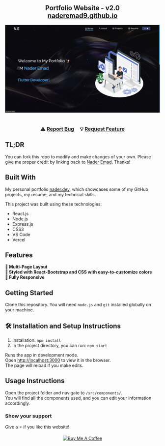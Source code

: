 <h2 align="center">
  Portfolio Website - v2.0<br/>
  <a href="https://naderemad9.github.io" target="_blank">naderemad9.github.io</a>
</h2>
<div align="center">
  <img alt="Demo" src="./Images/readme-img1.png" />
</div>

<br/>

<h3 align="center">
    ⚠️
    <a href="https://github.com/NaderEmad9/naderemad9.github.io/issues">Report Bug</a> &nbsp; &nbsp;
    💡
    <a href="https://github.com/NaderEmad9/naderemad9.github.io/issues">Request Feature</a>
</h3>

## TL;DR

You can fork this repo to modify and make changes of your own. Please give me proper credit by linking back to [Nader Emad](https://github.com/NaderEmad9). Thanks!

## Built With

My personal portfolio <a href="https://naderemad9.github.io" target="_blank">nader.dev</a>, which showcases some of my GitHub projects, my resume, and my technical skills.<br/>

This project was built using these technologies:

- React.js
- Node.js
- Express.js
- CSS3
- VS Code
- Vercel

## Features

**📖 Multi-Page Layout**  
**🎨 Styled with React-Bootstrap and CSS with easy-to-customize colors**  
**📱 Fully Responsive**

## Getting Started

Clone this repository. You will need `node.js` and `git` installed globally on your machine.

## 🛠 Installation and Setup Instructions

1. Installation: `npm install`
2. In the project directory, you can run: `npm start`

Runs the app in development mode.\
Open [http://localhost:3000](http://localhost:3000) to view it in the browser.  
The page will reload if you make edits.

## Usage Instructions

Open the project folder and navigate to `/src/components/`.  
You will find all the components used, and you can edit your information accordingly.

### Show your support

Give a ⭐ if you like this website!

<div align="center">
  <a href="https://buymeacoffee.com/NaderEmad" target="_blank">
    <img src="https://cdn.buymeacoffee.com/buttons/v2/default-violet.png" 
         alt="Buy Me A Coffee" height="60px" width="217px">
  </a>
</div>
